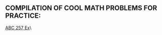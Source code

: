 **COMPILATION OF COOL MATH PROBLEMS FOR PRACTICE:**
--

[ABC 257 Ex](https://atcoder.jp/contests/abc257/tasks/abc257_h?lang=en)\
